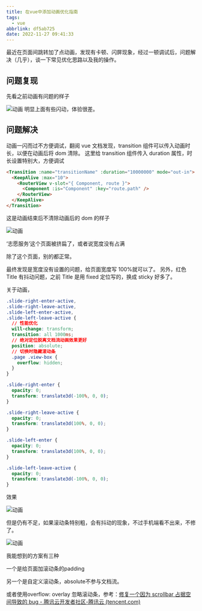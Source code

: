 ```yaml
---
title: 在vue中添加动画优化指南
tags:
  - vue
abbrlink: df5ab725
date: 2022-11-27 09:41:33
---
```


最近在页面间跳转加了点动画，发现有卡顿、闪屏现象，经过一顿调试后，问题解决（几乎），谈一下常见优化思路以及我的操作。

<!--more-->

## 问题复现

先看之前动画有问题的样子

![动画](在vue中添加动画优化指南/动画.gif)
明显上面有些闪动，体验很差。

## 问题解决

动画一闪而过不方便调试，翻阅 vue 文档发现，transition 组件可以传入动画时长，以便在动画后将 dom 清除。
这里给 transition 组件传入 duration 属性，时长设置特别大，方便调试

```html
<Transition :name="transitionName" :duration="10000000" mode="out-in">
  <KeepAlive :max="10">
    <RouterView v-slot="{ Component, route }">
      <Component :is="Component" :key="route.path" />
    </RouterView>
  </KeepAlive>
</Transition>
```

这是动画结束后不清除动画后的 dom 的样子

![动画](在vue中添加动画优化指南/动画-1669514986908.gif)

‘志愿服务’这个页面被挤扁了，或者说宽度没有占满

除了这个页面，别的都正常。

最终发现是宽度没有设置的问题，给页面宽度写 100%就可以了。
另外，红色 Title 有抖动问题，之前 Title 是用 fixed 定位写的，换成 sticky 好多了。

关于动画，

```css
.slide-right-enter-active,
.slide-right-leave-active,
.slide-left-enter-active,
.slide-left-leave-active {
  // 性能优化
  will-change: transform;
  transition: all 1000ms;
  // 绝对定位脱离文档流动画效果更好
  position: absolute;
  // 切换时隐藏滚动条
  .page .view-box {
    overflow: hidden;
  }
}

.slide-right-enter {
  opacity: 0;
  transform: translate3d(-100%, 0, 0);
}

.slide-right-leave-active {
  opacity: 0;
  transform: translate3d(100%, 0, 0);
}

.slide-left-enter {
  opacity: 0;
  transform: translate3d(100%, 0, 0);
}

.slide-left-leave-active {
  opacity: 0;
  transform: translate3d(-100%, 0, 0);
}
```

效果



![动画](在vue中添加动画优化指南/动画-1669515780840.gif)



但是仍有不足，如果滚动条特别粗，会有抖动的现象，不过手机端看不出来，不修了。

![动画](在vue中添加动画优化指南/动画-1669516168822.gif)

我能想到的方案有三种

一个是给页面加滚动条的padding

另一个是自定义滚动条，absolute不参与文档流。

或者使用overflow: overlay 忽略滚动条，参考：[修复一个因为 scrollbar 占据空间导致的 bug - 腾讯云开发者社区-腾讯云 (tencent.com)](https://cloud.tencent.com/developer/article/1640410)
